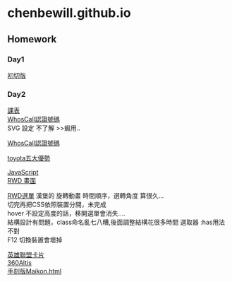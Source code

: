 # chenbewill.github.io
## Homework 
### Day1
[初切版](https://chenbewill.github.io/HTML&CSS_Amons/Day1/01.html)
### Day2
[課表](https://chenbewill.github.io/HTML&CSS_Amons/Day2/table.html)  
[WhosCall認證號碼](https://chenbewill.github.io/HTML&CSS_Amons/Day2/WhosCall.html)  
SVG 設定 不了解 >>蝦用..

[WhosCall認證號碼](https://chenbewill.github.io/HTML&CSS_Amons/Day3/whosCall.html)  

[toyota五大優勢](https://chenbewill.github.io/HTML&CSS_Amons/Day4/%E7%A2%B0%E7%A2%B0%E8%BB%8A.html)

[JavaScript](https://chenbewill.github.io/先修班/JavaScript/終極密碼.html)  
[RWD 畫面](https://chenbewill.github.io/HTML&CSS_Amons/Day5/RWD.html)

[RWD選單](https://chenbewill.github.io/HTML&CSS_Amons/Day6/選單.html)
漢堡的 旋轉動畫 時間順序，選轉角度   算很久...  
切完再把CSS依照裝置分開，未完成  
hover 不設定高度的話，移開選單會消失....  
結構設計有問題，class命名亂七八糟,後面調整結構花很多時間
選取器 :has用法不對  
F12 切換裝置會壞掉  

[英雄聯盟卡片](https://chenbewill.github.io/JavaScript_%E6%B1%9F/Day%202/LOL_CardStatic.html)  
[360Altis](https://chenbewill.github.io/JavaScript_%E6%B1%9F/Day%202/360Altis.html)   
[手刻版Maikon.html](https://chenbewill.github.io/HTML&CSS_Amons/Day7/手刻版Maikon.html)
